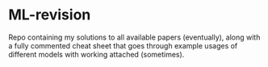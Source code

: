 # ML-revision
Repo containing my solutions to all available papers (eventually), along with a fully commented cheat sheet that goes through example usages of different models with working attached (sometimes).
